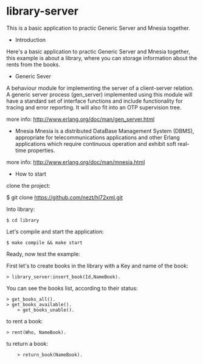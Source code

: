 library-server
==============

This is a basic application to practic Generic Server and  Mnesia together.


* Introduction

Here's a basic application to practic Generic Server and  Mnesia together,
this example is about a library, where  you can storage information about
the rents from the books.

* Generic Sever 

A behaviour module for implementing the server of a client-server relation. 
A generic server process (gen_server) implemented using this module will 
have a standard set of interface functions and include functionality for 
tracing and error reporting. It will also fit into an OTP supervision tree. 

more info: http://www.erlang.org/doc/man/gen_server.html

* Mnesia
Mnesia is a distributed DataBase Management System (DBMS), appropriate for 
telecommunications applications and other Erlang applications which require 
continuous operation and exhibit soft real-time properties.

more info: http://www.erlang.org/doc/man/mnesia.html

* How to start

clone the project:

  $ git clone https://github.com/nezt/hl72xml.git

Into library:

	$ cd library

Let's compile and start the application:

	$ make compile && make start

Ready, now test the example:


First let's to create books in the library with a Key and name of the book:

	> library_server:insert_book(Id,NameBook).
  

You can see the books list, according to their status:
                                               
	> get_books_all().
	> get_books_available().
        > get_books_unable().

to rent a book:

	> rent(Who, NameBook).

tu return a book:
	
        > return_book(NameBook). 
			